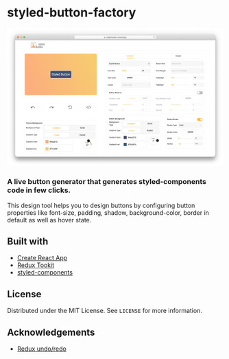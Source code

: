 # styled-button-factory

[![Styled Button](./src/app/assets/styledbutton.png)](https://styled-button.vercel.app/)

### A live button generator that generates styled-components code in few clicks.

This design tool helps you to design buttons by configuring button properties like font-size, padding, shadow, background-color, border in default as well as hover state.

## Built with

- [Create React App](https://github.com/facebook/create-react-app)
- [Redux Tookit](https://github.com/reduxjs/redux-toolkit)
- [styled-components](https://github.com/styled-components/styled-components)

## License

Distributed under the MIT License. See `LICENSE` for more information.

## Acknowledgements

- [Redux undo/redo](https://github.com/omnidan/redux-undo)
